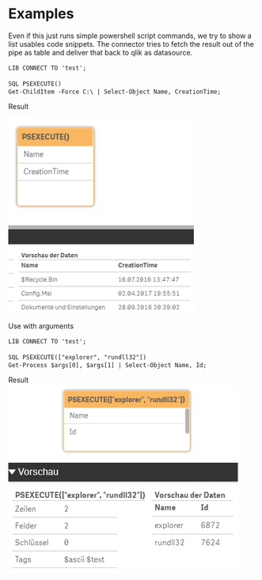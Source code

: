# Examples

Even if this just runs simple powershell script commands, we try to show a list usables code snippets.
The connector tries to fetch the result out of the pipe as table and deliver that back to qlik as datasource.


```
LIB CONNECT TO 'test';

SQL PSEXECUTE()
Get-ChildItem -Force C:\ | Select-Object Name, CreationTime;
```
Result

![dirlist](images/PS_Example1_Result.png)

Use with arguments 
```
LIB CONNECT TO 'test';

SQL PSEXECUTE(["explorer", "rundll32"])
Get-Process $args[0], $args[1] | Select-Object Name, Id;
```
Result
![dirlist](images/PS_Example2_Result.png)
